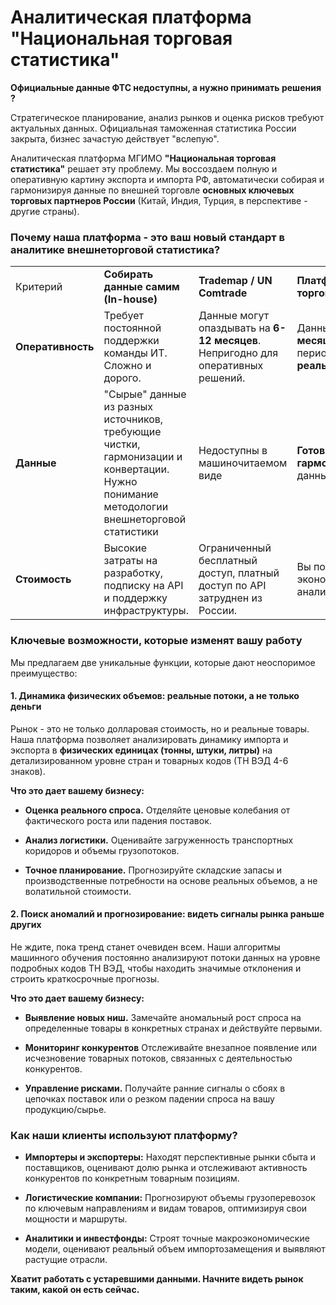 # **Аналитическая платформа "Национальная торговая статистика"**

**Официальные данные ФТС недоступны, а нужно принимать решения ?**

Стратегическое планирование, анализ рынков и оценка рисков требуют актуальных данных. Официальная таможенная статистика России закрыта, бизнес зачастую действует "вслепую".

Аналитическая платформа МГИМО **"Национальная торговая статистика"** решает эту проблему. Мы воссоздаем полную и оперативную картину экспорта и импорта РФ, автоматически собирая и гармонизируя данные по внешней торговле **основных ключевых торговых партнеров России** (Китай, Индия, Турция, в перспективе - другие страны).

### **Почему наша платформа - это ваш новый стандарт в аналитике внешнеторговой статистика?**

|                   |                                                                                                                                          |                                                                                  |                                                                                                                       |
| ----------------- | ---------------------------------------------------------------------------------------------------------------------------------------- | -------------------------------------------------------------------------------- | --------------------------------------------------------------------------------------------------------------------- |
| Критерий          | **Собирать данные самим (In-house)**                                                                                                     | **Trademap / UN Comtrade**                                                       | **Платформа "Национальная торговая статистика"**                                                                      |
| **Оперативность** | Требует постоянной поддержки команды ИТ. Сложно и дорого.                                                                                | Данные могут опаздывать на **6-12 месяцев**. Непригодно для оперативных решений. | Данные доступны **через 1-2 месяца** после окончания отчетного периода. **Вы видите рынок почти в реальном времени.** |
| **Данные**        | "Сырые" данные из разных источников, требующие чистки, гармонизации и конвертации. Нужно понимание методологии внешнеторговой статистики | Недоступны в машиночитаемом виде                                                 | **Готовые, очищенные и гармонизированные** ежемесячные данные.                                                        |
| **Стоимость**     | Высокие затраты на разработку, подписку на API и поддержку инфраструктуры.                                                               | Ограниченный бесплатный доступ, платный доступ по API затруднен из России.       | Вы получаете готовый инструмент, экономя сотни часов работы ваших аналитиков и разработчиков.                         |

### **Ключевые возможности, которые изменят вашу работу**

Мы предлагаем две уникальные функции, которые дают неоспоримое преимущество:

#### **1. Динамика физических объемов: реальные потоки, а не только деньги**

Рынок - это не только долларовая стоимость, но и реальные товары. Наша платформа позволяет анализировать динамику импорта и экспорта в **физических единицах (тонны, штуки, литры)** на детализированном уровне стран и товарных кодов (ТН ВЭД 4-6 знаков).

**Что это дает вашему бизнесу:**

- **Оценка реального спроса.** Отделяйте ценовые колебания от фактического роста или падения поставок.
    
- **Анализ логистики.** Оценивайте загруженность транспортных коридоров и объемы грузопотоков.
    
- **Точное планирование.** Прогнозируйте складские запасы и производственные потребности на основе реальных объемов, а не волатильной стоимости.
    

#### **2. Поиск аномалий и прогнозирование: видеть сигналы рынка раньше других**

Не ждите, пока тренд станет очевиден всем. Наши алгоритмы машинного обучения постоянно анализируют потоки данных на уровне подробных кодов ТН ВЭД, чтобы находить значимые отклонения и строить краткосрочные прогнозы.

**Что это дает вашему бизнесу:**

- **Выявление новых ниш.** Замечайте аномальный рост спроса на определенные товары в конкретных странах и действуйте первыми.
    
- **Мониторинг конкурентов** Отслеживайте внезапное появление или исчезновение товарных потоков, связанных с деятельностью конкурентов.
    
- **Управление рисками.** Получайте ранние сигналы о сбоях в цепочках поставок или о резком падении спроса на вашу продукцию/сырье.
    


### **Как наши клиенты используют платформу?**

- **Импортеры и экспортеры:** Находят перспективные рынки сбыта и поставщиков, оценивают долю рынка и отслеживают активность конкурентов по конкретным товарным позициям.
    
- **Логистические компании:** Прогнозируют объемы грузоперевозок по ключевым направлениям и видам товаров, оптимизируя свои мощности и маршруты.
    
- **Аналитики и инвестфонды:** Строят точные макроэкономические модели, оценивают реальный объем импортозамещения и выявляют растущие отрасли.

**Хватит работать с устаревшими данными. Начните видеть рынок таким, какой он есть сейчас.**


